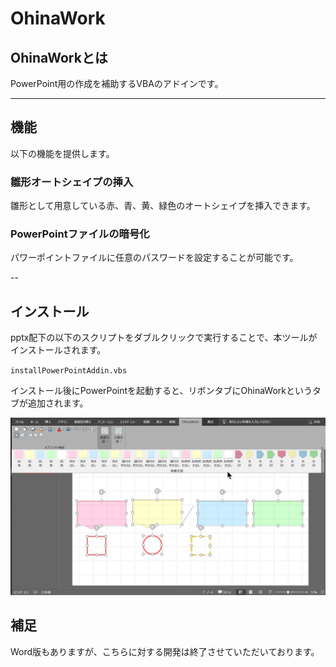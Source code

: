 # OhinaWork

## OhinaWorkとは

PowerPoint用の作成を補助するVBAのアドインです。

---

## 機能

以下の機能を提供します。

### 雛形オートシェイプの挿入

雛形として用意している赤、青、黄、緑色のオートシェイプを挿入できます。

### PowerPointファイルの暗号化

パワーポイントファイルに任意のパスワードを設定することが可能です。

--

## インストール

pptx配下の以下のスクリプトをダブルクリックで実行することで、本ツールがインストールされます。

`installPowerPointAddin.vbs`

インストール後にPowerPointを起動すると、リボンタブにOhinaWorkというタブが追加されます。

![](libon.png)

## 補足

Word版もありますが、こちらに対する開発は終了させていただいております。
